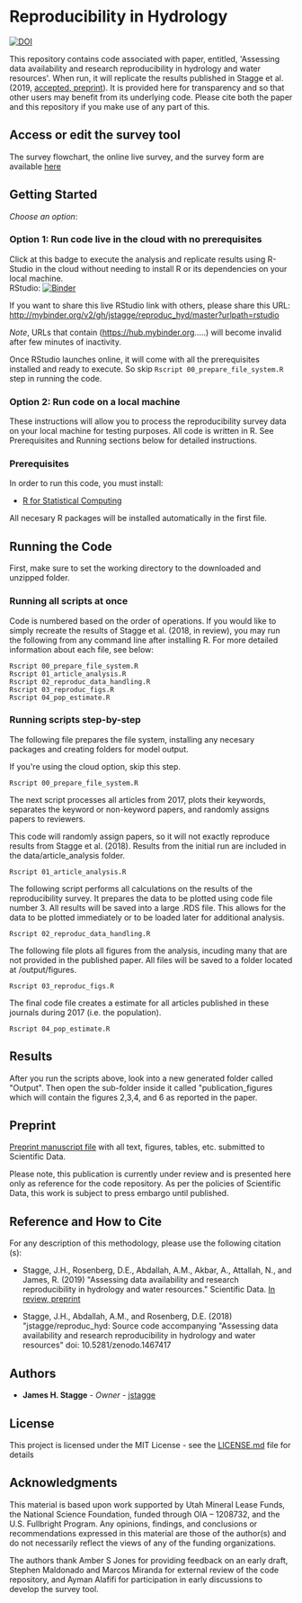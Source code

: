 # Reproducibility in Hydrology

[![DOI](https://zenodo.org/badge/DOI/10.5281/zenodo.1467417.svg)](https://doi.org/10.5281/zenodo.1467417)

This repository contains code associated with paper, entitled, 'Assessing data availability and research reproducibility in hydrology and water resources'. When run, it will replicate the results published in Stagge et al. (2019, [accepted, preprint](https://github.com/jstagge/reproduc_hyd/blob/master/assets/stagge_et_al_reproducibility_preprint.pdf)). It is provided here for transparency and so that other users may benefit from its underlying code. Please cite both the paper and this repository if you make use of any part of this.

## Access or edit the survey tool  
The survey flowchart, the online live survey, and the survey form are available [here](https://github.com/jstagge/reproduc_hyd/blob/master/assets/ReadMe.md)   

## Getting Started

*Choose an option*:

### Option 1: Run code live in the cloud with no prerequisites

Click at this badge to execute the analysis and replicate results using R-Studio in the cloud without needing to install R or its dependencies on your local machine.    
RStudio: [![Binder](http://mybinder.org/badge.svg)](http://mybinder.org/v2/gh/jstagge/reproduc_hyd/master?urlpath=rstudio)

If you want to share this live RStudio link with others, please share this URL: http://mybinder.org/v2/gh/jstagge/reproduc_hyd/master?urlpath=rstudio

*Note*, URLs that contain (https://hub.mybinder.org.....) will become invalid after few minutes of inactivity.

Once RStudio launches online, it will come with all the prerequisites installed and ready to execute. So skip ```Rscript 00_prepare_file_system.R``` step in running the code.    
 

### Option 2: Run code on a local machine   
These instructions will allow you to process the reproducibility survey data on your local machine for testing purposes. All code is written in R. See Prerequisites and Running sections below for detailed instructions.  

### Prerequisites

In order to run this code, you must install:
* [R for Statistical Computing](https://www.r-project.org/)

All necesary R packages will be installed automatically in the first file.

## Running the Code

First, make sure to set the working directory to the downloaded and unzipped folder.  

### Running all scripts at once

Code is numbered based on the order of operations.  If you would like to simply recreate the results of Stagge et al. (2018, in review), you may run the following from any command line after installing R. For more detailed information about each file, see below:

```
Rscript 00_prepare_file_system.R
Rscript 01_article_analysis.R
Rscript 02_reproduc_data_handling.R
Rscript 03_reproduc_figs.R
Rscript 04_pop_estimate.R
```

### Running scripts step-by-step
The following file prepares the file system, installing any necesary packages and creating folders for model output. 

If you're using the cloud option, skip this step.  
```
Rscript 00_prepare_file_system.R
```
The next script processes all articles from 2017, plots their keywords, separates the keyword or non-keyword papers, and randomly assigns papers to reviewers.

This code will randomly assign papers, so it will not exactly reproduce results from Stagge et al. (2018). Results from the initial run are included in the data/article_analysis folder.
```
Rscript 01_article_analysis.R
```
The following script performs all calculations on the results of the  reproducibility survey. It prepares the data to be plotted using code file number 3. All results will be saved into a large .RDS file. This allows for the data to be plotted immediately or to be loaded later for additional analysis.

```
Rscript 02_reproduc_data_handling.R
```
The following file plots all figures from the analysis, incuding many that are not provided in the published paper. All files will be saved to a folder located at /output/figures.
```
Rscript 03_reproduc_figs.R
```
The final code file creates a estimate for all articles published in these journals during 2017 (i.e. the population).
```
Rscript 04_pop_estimate.R
```
## Results       
After you run the scripts above, look into a new generated folder called "Output". Then open the sub-folder inside it called "publication_figures which will contain the figures 2,3,4, and 6 as reported in the paper.   


## Preprint

[Preprint manuscript file](https://github.com/jstagge/reproduc_hyd/blob/master/assets/stagge_et_al_reproducibility_preprint.pdf) with all text, figures, tables, etc. submitted to Scientific Data.

Please note, this publication is currently under review and is presented here only as reference for the code repository. As per the policies of Scientific Data, this work is subject to press embargo until published.

## Reference and How to Cite

For any description of this methodology, please use the following citation (s):

* Stagge, J.H., Rosenberg, D.E., Abdallah, A.M., Akbar, A., Attallah, N., and James, R. (2019) "Assessing data availability and research reproducibility in hydrology and water resources." Scientific Data. [In review, preprint](https://github.com/jstagge/reproduc_hyd/blob/master/assets/stagge_et_al_reproducibility_preprint.pdf)

* Stagge, J.H., Abdallah, A.M., and Rosenberg, D.E. (2018) "jstagge/reproduc_hyd: Source code accompanying "Assessing data availability and research reproducibility in hydrology and water resources" doi: 10.5281/zenodo.1467417


## Authors

* **James H. Stagge** - *Owner* - [jstagge](https://github.com/jstagge)

## License
This project is licensed under the MIT License - see the [LICENSE.md](LICENSE.md) file for details


## Acknowledgments   
This material is based upon work supported by Utah Mineral Lease Funds, the National Science Foundation, funded through OIA – 1208732, and the U.S. Fullbright Program. Any opinions, findings, and conclusions or recommendations expressed in this material are those of the author(s) and do not necessarily reflect the views of any of the funding organizations. 

The authors thank Amber S Jones for providing feedback on an early draft, Stephen Maldonado and Marcos Miranda for external review of the code repository, and Ayman Alafifi for participation in early discussions to develop the survey tool. 



